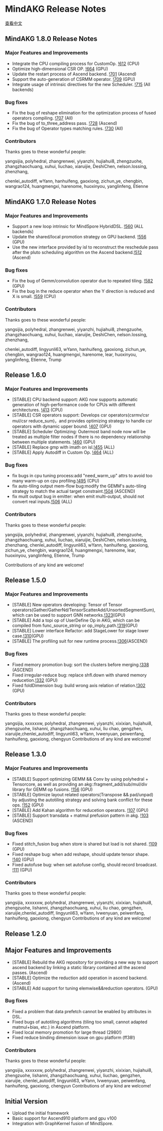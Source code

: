 # MindAKG Release Notes

[查看中文](./RELEASE_CN.md)

## MindAKG 1.8.0 Release Notes

### Major Features and Improvements

* Integrate the CPU compiling process for CustomOp. [!612](https://gitee.com/mindspore/akg/pulls/612) (CPU)
* Optimize high-dimensional CSR OP. [!664](https://gitee.com/mindspore/akg/pulls/664) (GPU)
* Update the restart process of Ascend backend. [!701](https://gitee.com/mindspore/akg/pulls/701) (Ascend)
* Support the auto-generation of CSRMM operator. [!709](https://gitee.com/mindspore/akg/pulls/709) (GPU)
* Integrate usage of intrinsic directives for the new Scheduler. [!715](https://gitee.com/mindspore/akg/pulls/715) (All backends)

### Bug fixes

* Fix the bug of reshape elimination for the optimization process of fused operators compiling. [!707](https://gitee.com/mindspore/akg/pulls/707) (All)
* Fix the bug of to_three_address pass. [!728](https://gitee.com/mindspore/akg/pulls/728) (Ascend)
* Fix the bug of Operator types matching rules. [!730](https://gitee.com/mindspore/akg/pulls/730) (All)

### Contributors

Thanks goes to these wonderful people:

yangsijia, polyhedral, zhangrenwei, yiyanzhi, hujiahui8, zhengzuohe, zhangzhaochuang, xuhui, liuchao, xiaruijie, DeshiChen, nelson.lossing, zhenzhang,

chenlei_autodiff,  wYann, hanhuifeng, gaoxiong, zichun_ye, chengbin, wangrao124, huangmengxi, harenome, huoxinyou, yanglinfeng, Etienne

## MindAKG 1.7.0 Release Notes

### Major Features and Improvements

* Support a new loop intrinsic for MindSpore HybridDSL. [!560](https://gitee.com/mindspore/akg/pulls/560) (ALL backends)
* Update the shared/local promotion strategy on GPU backend. [!556](https://gitee.com/mindspore/akg/pulls/556) (GPU)
* Use the new interface provided by isl to reconstruct the reschedule pass after the pluto scheduling algorithm on the Ascend backend.[!512](https://gitee.com/mindspore/akg/pulls/512) (Ascend)

### Bug fixes

* Fix the bug of Gemm/convolution operator due to repeated tiling. [!582](https://gitee.com/mindspore/akg/pulls/582) (GPU)
* Fix the bug in the reduce operator when the Y direction is reduced and X is small. [!559](https://gitee.com/mindspore/akg/pulls/559) (CPU)

### Contributors

Thanks goes to these wonderful people:

yangsijia, polyhedral, zhangrenwei, yiyanzhi, hujiahui8, zhengzuohe, zhangzhaochuang, xuhui, liuchao, xiaruijie, DeshiChen, nelson.lossing, zhenzhang,

chenlei_autodiff, lingyunli63, wYann, hanhuifeng, gaoxiong, zichun_ye, chengbin, wangrao124, huangmengxi, harenome, lear, huoxinyou, yanglinfeng, Etienne, Trump

## Release 1.6.0

### Major Features and Improvements

* [STABLE] CPU backend support: AKG now supports automatic generation of high-performance code for CPUs with different architectures. [!413](https://gitee.com/mindspore/akg/pulls/413) (CPU)
* [STABLE] CSR operators support: Develops csr operators(csrmv/csr mul/csr reduce_sum)，and provides optimizing strategy to handle csr operators with dynamic upper bound. [!407](https://gitee.com/mindspore/akg/pulls/407) (GPU)
* [STABLE] Scheduler Optimizing: Outermost band node now will be treated as multiple filter nodes if there is no dependency relationship between multiple statements. [!460](https://gitee.com/mindspore/akg/pulls/460) (GPU)
* [STABLE] Replace gmp with imath on isl.[!455](https://gitee.com/mindspore/akg/pulls/455) (ALL)
* [STABLE] Apply Autodiff in Custom Op. [!464](https://gitee.com/mindspore/akg/pulls/464) (ALL)

### Bug fixes

* fix bugs in cpu tuning process:add "need_warm_up" attrs to avoid too many warm-up on cpu profiling.[!495](https://gitee.com/mindspore/akg/pulls/495) (CPU)
* fix auto-tiling output mem-flow bug:modify the GEMM's auto-tiling strategy to match the actual target constraint.[!504](https://gitee.com/mindspore/akg/pulls/504) (ASCEND)
* fix muilt output bug in emitter: when emit multi-output, should not convert real inputs.[!506](https://gitee.com/mindspore/akg/pulls/332) (ALL)

### Contributors

Thanks goes to these wonderful people:

yangsijia, polyhedral, zhangrenwei, yiyanzhi, hujiahui8, zhengzuohe, zhangzhaochuang, xuhui, liuchao, xiaruijie, DeshiChen, nelson.lossing, zhenzhang, chenlei_autodiff, lingyunli63, wYann, hanhuifeng, gaoxiong, zichun_ye, chengbin, wangrao124, huangmengxi, harenome, lear, huoxinyou, yanglinfeng, Etienne, Trump

Contributions of any kind are welcome!

## Release 1.5.0

### Major Features and Improvements

* [STABLE] New operators developing: Tensor of Tensor operators(Gather/GatherNd/TensorScatterAdd/UnsortedSegmentSum), which can be used to support GNN networks.[!323](https://gitee.com/mindspore/akg/pulls/323)(GPU)
* [STABLE] Add a topi op of UserDefine Op in AKG, which can be compiled from func_source_string or op_imply_path.[!319](https://gitee.com/mindspore/akg/pulls/319)(GPU)
* [STABLE] Lower interface Refactor: add StageLower for stage lower case.[!310](https://gitee.com/mindspore/akg/pulls/310)(GPU)
* [STABLE] The profiling suit for new runtime process.[!306](https://gitee.com/mindspore/akg/pulls/306)(ASCEND)

### Bug fixes

* Fixed memory promotion bug: sort the clusters before merging.[!338](https://gitee.com/mindspore/akg/pulls/338) (ASCEND)
* Fixed irregular-reduce bug: replace shfl.down with shared memory reducetion.[!332](https://gitee.com/mindspore/akg/pulls/332) (GPU)
* Fixed foldDimension bug: build wrong axis relation of relation.[!302](https://gitee.com/mindspore/akg/pulls/302) (GPU)

### Contributors

Thanks goes to these wonderful people:

yangsijia, xxxxxxw, polyhedral, zhangrenwei, yiyanzhi, xixixian, hujiahui8, zhengzuohe, lishanni, zhangzhaochuang, xuhui, liu
chao, gengzhen, xiaruijie,chenlei_autodiff, lingyunli63, wYann, lvwenyuan, peiwenfang, hanhuifeng, gaoxiong, chengyun
Contributions of any kind are welcome!

## Release 1.3.0

### Major Features and Improvements

* [STABLE] Support optimizing GEMM && Conv by using polyhedral + Tensorcore, as well as providing an akg::fragment_add/sub/mul/div library for GEMM op fusions. [!156](https://gitee.com/mindspore/akg/pulls/156) (GPU)
* [STABLE] Optimize layout related operators(Transpose && pad/unpad) by adjusting the autotiling strategy and solving bank conflict for these ops. [!152](https://gitee.com/mindspore/akg/pulls/152/) (GPU)
* [STABLE] Add Kahan algorithm for reducetion operators. [!107](https://gitee.com/mindspore/akg/pulls/107) (GPU)
* [STABLE] Support transdata + matmul prefusion pattern in akg. [!103](https://gitee.com/mindspore/akg/pulls/103) (ASCEND)

### Bug fixes

* Fixed stitch_fusion bug when store is shared but load is not shared. [!109](https://gitee.com/mindspore/akg/pulls/109) (GPU)
* Fixed reshape bug: when add reshape, should update tensor shape. [!140](https://gitee.com/mindspore/akg/pulls/140) (GPU)
* Fixed autofuse bug: when set autofuse config, should record broadcast. [!111](https://gitee.com/mindspore/akg/pulls/111) (GPU)

### Contributors

Thanks goes to these wonderful people:

yangsijia, xxxxxxw, polyhedral, zhangrenwei, yiyanzhi, xixixian, hujiahui8, zhengzuohe, lishanni, zhangzhaochuang, xuhui, liu
chao, gengzhen, xiaruijie,chenlei_autodiff, lingyunli63, wYann, lvwenyuan, peiwenfang, hanhuifeng, gaoxiong, chengyun
Contributions of any kind are welcome!

## Release 1.2.0

## Major Features and Improvements

* [STABLE] Rebuild the AKG repository for providing a new way to support ascend backend by linking a static library contained all the ascend passes. (Ascend)
* [STABLE] Optimize the reduction add operation in ascend backend. (Ascend)
* [STABLE] Add support for tuning elemwise&&reduction operators. (GPU)

### Bug fixes

* Fixed a problem that data prefetch cannot be enabled by attributes in DSL.
* Fixed bugs of autotiling algorithms (tiling too small, cannot adapted matmul+bias, etc.) in Ascend platform.
* Fixed local memory promotion for large thread (2980!)
* Fixed reduce binding dimension issue on gpu platform (ff38!)

### Contributors

Thanks goes to these wonderful people:

yangsijia, xxxxxxw, polyhedral, zhangrenwei, yiyanzhi, xixixian, hujiahui8, zhengzuohe, lishanni, zhangzhaochuang, xuhui, liuchao, gengzhen, xiaruijie,
chenlei_autodiff, lingyunli63, wYann, lvwenyuan, peiwenfang, hanhuifeng, gaoxiong, chengyun
Contributions of any kind are welcome!

## Initial Version

* Upload the initial framework
* Basic support for Ascend910 platform and gpu v100
* Integration with GraphKernel fusion of MindSpore.
